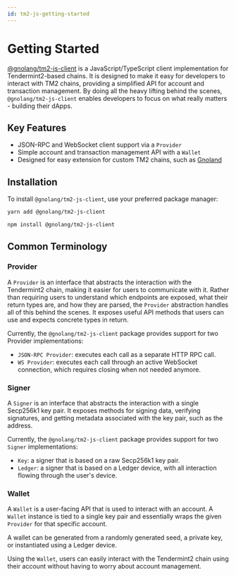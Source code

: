 ```yaml
---
id: tm2-js-getting-started
---
```


# Getting Started

[@gnolang/tm2-js-client](https://github.com/gnolang/tm2-js-client) is a JavaScript/TypeScript client implementation for
Tendermint2-based chains. It is designed to make it
easy for developers to interact with TM2 chains, providing a simplified API for account and transaction management. By
doing all the heavy lifting behind the scenes, `@gnolang/tm2-js-client` enables developers to focus on what really
matters -
building their dApps.

## Key Features

- JSON-RPC and WebSocket client support via a `Provider`
- Simple account and transaction management API with a `Wallet`
- Designed for easy extension for custom TM2 chains, such as [Gnoland](https://gno.land)

## Installation

To install `@gnolang/tm2-js-client`, use your preferred package manager:

```bash
yarn add @gnolang/tm2-js-client
```

```bash
npm install @gnolang/tm2-js-client
```

## Common Terminology

### Provider

A `Provider` is an interface that abstracts the interaction with the Tendermint2 chain, making it easier for users to
communicate with it. Rather than requiring users to understand which endpoints are exposed, what their return types are,
and how they are parsed, the `Provider` abstraction handles all of this behind the scenes. It exposes useful API methods
that users can use and expects concrete types in return.

Currently, the `@gnolang/tm2-js-client` package provides support for two Provider implementations:

- `JSON-RPC Provider`: executes each call as a separate HTTP RPC call.
- `WS Provider`: executes each call through an active WebSocket connection, which requires closing when not needed
  anymore.

### Signer

A `Signer` is an interface that abstracts the interaction with a single Secp256k1 key pair. It exposes methods for
signing data, verifying signatures, and getting metadata associated with the key pair, such as the address.

Currently, the `@gnolang/tm2-js-client` package provides support for two `Signer` implementations:

- `Key`: a signer that is based on a raw Secp256k1 key pair.
- `Ledger`: a signer that is based on a Ledger device, with all interaction flowing through the user's device.

### Wallet

A `Wallet` is a user-facing API that is used to interact with an account. A `Wallet` instance is tied to a single key
pair and essentially wraps the given `Provider` for that specific account.

A wallet can be generated from a randomly generated seed, a private key, or instantiated using a Ledger device.

Using the `Wallet`, users can easily interact with the Tendermint2 chain using their account without having to worry
about account management.
